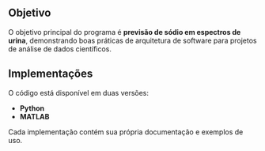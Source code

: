 ## Objetivo

O objetivo principal do programa é **previsão de sódio em espectros de urina**, demonstrando boas práticas de arquitetura de software para projetos de análise de dados científicos.

## Implementações

O código está disponível em duas versões:
- **Python**
- **MATLAB**


Cada implementação contém sua própria documentação e exemplos de uso.
